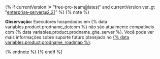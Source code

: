 {% if currentVersion != "free-pro-team@latest" and currentVersion ver_gt "enterprise-server@2.21" %}
{% note %}

**Observação:** Executores hospedados em {% data variables.product.prodname_dotcom %} não são atualmente compatíveis com {% data variables.product.prodname_ghe_server %}. Você pode ver mais informações sobre suporte futuro planejado no [{% data variables.product.prodname_roadmap %}](https://github.com/github/roadmap/issues/72).

{% endnote %}
{% endif %}
